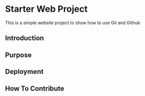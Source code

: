 # Starter Web Project

This is a simple website project to show how to use Git and Github

## Introduction

## Purpose

## Deployment

## How To Contribute
